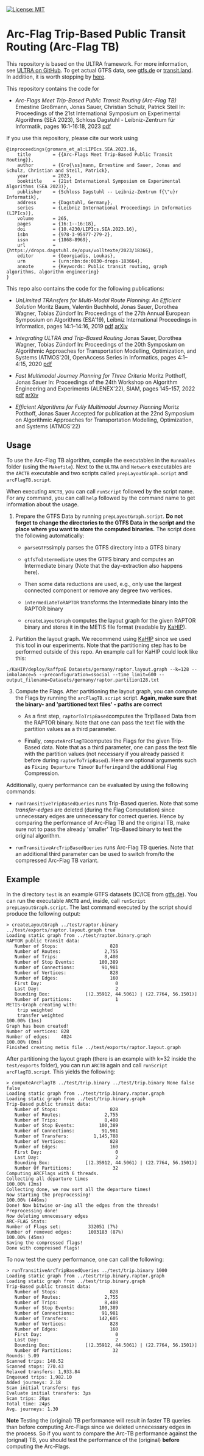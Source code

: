 
[![License: MIT](https://img.shields.io/badge/License-MIT-yellow.svg)](https://opensource.org/licenses/MIT)

# Arc-Flag Trip-Based Public Transit Routing (Arc-Flag TB)
This repository is based on the ULTRA framework. For more information, see [ULTRA on GitHub](https://github.com/kit-algo/ULTRA). To get actual GTFS data, see [gtfs.de](https://gtfs.de/) or [transit.land](https://www.transit.land/). In addition, it is worth stopping by [here](https://www.youtube.com/watch?v=dQw4w9WgXcQ).

This repository contains the code for

* *Arc-Flags Meet Trip-Based Public Transit Routing (Arc-Flag TB)* 
Ernestine Großmann, Jonas Sauer, Christian Schulz, Patrick Steil
In: Proceedings of the 21st International Symposium on Experimental Algorithms (SEA 2023), Schloss Dagstuhl - Leibniz-Zentrum für Informatik, pages 16:1-16:18, 2023
[pdf](https://drops.dagstuhl.de/opus/volltexte/2023/18366/pdf/LIPIcs-SEA-2023-16.pdf)

If you use this repository, please cite our work using

```
@inproceedings{gromann_et_al:LIPIcs.SEA.2023.16,
	title        = {{Arc-Flags Meet Trip-Based Public Transit Routing}},
	author       = {Gro{\ss}mann, Ernestine and Sauer, Jonas and Schulz, Christian and Steil, Patrick},
	year         = 2023,
	booktitle    = {21st International Symposium on Experimental Algorithms (SEA 2023)},
	publisher    = {Schloss Dagstuhl -- Leibniz-Zentrum f{\"u}r Informatik},
	address      = {Dagstuhl, Germany},
	series       = {Leibniz International Proceedings in Informatics (LIPIcs)},
	volume       = 265,
	pages        = {16:1--16:18},
	doi          = {10.4230/LIPIcs.SEA.2023.16},
	isbn         = {978-3-95977-279-2},
	issn         = {1868-8969},
	url          = {https://drops.dagstuhl.de/opus/volltexte/2023/18366},
	editor       = {Georgiadis, Loukas},
	urn          = {urn:nbn:de:0030-drops-183664},
	annote       = {Keywords: Public transit routing, graph algorithms, algorithm engineering}
}
```

This repo also contains the code for the following publications:

* *UnLimited TRAnsfers for Multi-Modal Route Planning: An Efficient Solution*
Moritz Baum, Valentin Buchhold, Jonas Sauer, Dorothea Wagner, Tobias Zündorf
In: Proceedings of the 27th Annual European Symposium on Algorithms (ESA'19), Leibniz International Proceedings in Informatics, pages 14:1–14:16, 2019 [pdf](https://drops.dagstuhl.de/opus/volltexte/2019/11135/pdf/LIPIcs-ESA-2019-14.pdf) [arXiv](https://arxiv.org/abs/1906.04832)

* *Integrating ULTRA and Trip-Based Routing*
Jonas Sauer, Dorothea Wagner, Tobias Zündorf
In: Proceedings of the 20th Symposium on Algorithmic Approaches for Transportation Modelling, Optimization, and Systems (ATMOS'20), OpenAccess Series in Informatics, pages 4:1–4:15, 2020 [pdf](http://i11www.ira.uka.de/extra/publications/swz-iultr-20.pdf)

* *Fast Multimodal Journey Planning for Three Criteria*
Moritz Potthoff, Jonas Sauer
In: Proceedings of the 24th Workshop on Algorithm Engineering and Experiments (ALENEX'22), SIAM, pages 145–157, 2022 [pdf](https://epubs.siam.org/doi/epdf/10.1137/1.9781611977042.12) [arXiv](https://arxiv.org/abs/2110.12954)

* *Efficient Algorithms for Fully Multimodal Journey Planning*
Moritz Potthoff, Jonas Sauer
Accepted for publication at the 22nd Symposium on Algorithmic Approaches for Transportation Modelling, Optimization, and Systems (ATMOS'22)

## Usage
To use the Arc-Flag TB algorithm, compile the executables in the  ``Runnables`` folder (using the ``Makefile``). Next to the ``ULTRA`` and ``Network`` executables are the ``ARCTB`` executable and two scripts called ``prepLayoutGraph.script`` and ``arcFlagTB.script``.

When executing ``ARCTB``, you can call ``runScript`` followed by the script name. For any command, you can call ``help`` followed by the command name to get information about the usage.

1. Prepare the GTFS Data by running ``prepLayoutGraph.script``. **Do not forget to change the directories to the GTFS Data in the script and the place where you want to store the computed binaries.** The script does the following automatically:

	* ``parseGTFS``simply parses the GTFS directory into a GTFS binary

	* ``gtfsToIntermediate`` uses the GTFS binary and computes an Intermediate binary (Note that the day-extraction also happens here).

	* Then some data reductions are used, e.g., only use the largest connected component or remove any degree two vertices.

	* ``intermediateToRAPTOR`` transforms the Intermediate binary into the RAPTOR binary

	* ``createLayoutGraph`` computes the layout graph for the given RAPTOR binary and stores it in the METIS file format (readable by [KaHIP](https://github.com/KaHIP/KaHIP)).

2. Partition the layout graph. We recommend using [KaHIP](https://github.com/KaHIP/KaHIP) since we used this tool in our experiments. Note that the partitioning step has to be performed outside of this repo. An example call for KaHIP could look like this: 
```
./KaHIP/deploy/kaffpaE Datasets/germany/raptor.layout.graph --k=128 --imbalance=5 --preconfiguration=ssocial --time_limit=600 --output_filename=Datasets/germany/raptor.partition128.txt
```

3. Compute the Flags. After partitioning the layout graph, you can compute the Flags by running the ``arcFlagTB.script`` script. **Again, make sure that the binary- and 'partitioned text files' - paths are correct**
	* As a first step, ``raptorToTripBased``computes the TripBased Data from the RAPTOR binary. Note that one can pass the text file with the partition values as a third parameter.

	* Finally, ``computeArcFlagTB``computes the Flags for the given Trip-Based data. Note that as a third parameter, one can pass the text file with the partition values (not necessary if you already passed it before during ``raptorToTripBased``). Here are optional arguments such as ``Fixing Departure Time``or ``Buffering``and the additional Flag Compression.

Additionally, query performance can be evaluated by using the following commands:

* ``runTransitiveTripBasedQueries`` runs Trip-Based queries. Note that some *transfer-edges* are deleted (during the Flag Computation) since unnecessary edges are unnecessary for correct queries. Hence by comparing the performance of Arc-Flag TB and the original TB, make sure not to pass the already 'smaller' Trip-Based binary to test the original algorithm.

* ``runTransitiveArcTripBasedQueries`` runs Arc-Flag TB queries. Note that an additional third parameter can be used to switch from/to the compressed Arc-Flag TB variant.

## Example

In the directory ``test`` is an example GTFS datasets (IC/ICE from [gtfs.de](https://gtfs.de/de/feeds/de_fv/)). You can run the executable ``ARCTB`` and, inside, call ``runScript prepLayoutGraph.script``. The last command executed by the script should produce the following output:

```
> createLayoutGraph ../test/raptor.binary ../test/exports/raptor.layout.graph true
Loading static graph from ../test/raptor.binary.graph
RAPTOR public transit data:
   Number of Stops:                   828
   Number of Routes:                2,755
   Number of Trips:                 8,408
   Number of Stop Events:         100,389
   Number of Connections:          91,981
   Number of Vertices:                828
   Number of Edges:                   160
   First Day:                           0
   Last Day:                            2
   Bounding Box:             [(2.35912, 44.5061) | (22.7764, 56.1501)]
   Number of partitions:                1
METIS-Graph creating with:
	trip weighted
	transfer weighted
100.00% (1ms)                                   
Graph has been created!
Number of vertices:	828
Number of edges:	4024
100.00% (0ms)                                   
Finished creating metis file ../test/exports/raptor.layout.graph
```

After partitioning the layout graph (there is an example with k=32 inside the ``test/exports`` folder), you can run ``ARCTB`` again and call ``runScript arcFlagTB.script``. This yields the following:

```
> computeArcFlagTB ../test/trip.binary ../test/trip.binary None false false
Loading static graph from ../test/trip.binary.raptor.graph
Loading static graph from ../test/trip.binary.graph
Trip-Based public transit data:
   Number of Stops:                   828
   Number of Routes:                2,755
   Number of Trips:                 8,408
   Number of Stop Events:         100,389
   Number of Connections:          91,981
   Number of Transfers:         1,145,788
   Number of Vertices:                828
   Number of Edges:                   160
   First Day:                           0
   Last Day:                            2
   Bounding Box:             [(2.35912, 44.5061) | (22.7764, 56.1501)]
   Number Of Partitions:               32
Computing ARCFlags with 6 threads.
Collecting all departure times
100.00% (2ms)                                   
Collecting done, we now sort all the departure times!
Now starting the preprocessing!
100.00% (446ms)                                 
Done! Now bitwise or-ing all the edges from the threads!
Preprocessing done!
Now deleting unnecessary edges
ARC-FLAG Stats:
Number of Flags set:          332051 (7%)
Number of removed edges:      1003183 (87%)
100.00% (45ms)                                  
Saving the compressed flags!
Done with compressed flags!
```
To now test the query performance, one can call the following:
```
> runTransitiveArcTripBasedQueries ../test/trip.binary 1000
Loading static graph from ../test/trip.binary.raptor.graph
Loading static graph from ../test/trip.binary.graph
Trip-Based public transit data:
   Number of Stops:                   828
   Number of Routes:                2,755
   Number of Trips:                 8,408
   Number of Stop Events:         100,389
   Number of Connections:          91,981
   Number of Transfers:           142,605
   Number of Vertices:                828
   Number of Edges:                   160
   First Day:                           0
   Last Day:                            2
   Bounding Box:             [(2.35912, 44.5061) | (22.7764, 56.1501)]
   Number Of Partitions:               32
Rounds: 5.09
Scanned trips: 140.52
Scanned stops: 770.43
Relaxed transfers: 1,933.84
Enqueued trips: 1,982.10
Added journeys: 2.18
Scan initial transfers: 0µs
Evaluate initial transfers: 3µs
Scan trips: 20µs
Total time: 24µs
Avg. journeys: 1.30
```

**Note** Testing the (original) TB performance will result in faster TB queries than before computing Arc-Flags since we deleted unnecessary edges in the process. So if you want to compare the Arc-TB performance against the (orignal) TB, you should test the performance of the (original) **before** computing the Arc-Flags.
